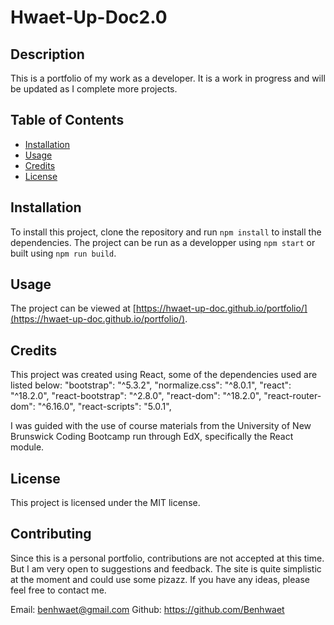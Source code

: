 # Hwaet-Up-Doc2.0

## Description

This is a portfolio of my work as a developer. It is a work in progress and will be updated as I complete more projects.

## Table of Contents

* [Installation](#installation)
* [Usage](#usage)
* [Credits](#credits)
* [License](#license)

## Installation

To install this project, clone the repository and run `npm install` to install the dependencies. The project can be run as a developper using `npm start` or built using `npm run build`.

## Usage

The project can be viewed at [https://hwaet-up-doc.github.io/portfolio/](https://hwaet-up-doc.github.io/portfolio/).

## Credits

This project was created using React, some of the dependencies used are listed below:
    "bootstrap": "^5.3.2",
    "normalize.css": "^8.0.1",
    "react": "^18.2.0",
    "react-bootstrap": "^2.8.0",
    "react-dom": "^18.2.0",
    "react-router-dom": "^6.16.0",
    "react-scripts": "5.0.1",

I was guided with the use of course materials from the University of New Brunswick Coding Bootcamp run through EdX, specifically the React module.

## License

This project is licensed under the MIT license.

## Contributing

Since this is a personal portfolio, contributions are not accepted at this time. But I am very open to suggestions and feedback. The site is quite simplistic at the moment and could use some pizazz. If you have any ideas, please feel free to contact me.

Email: <benhwaet@gmail.com>
Github: <https://github.com/Benhwaet>
